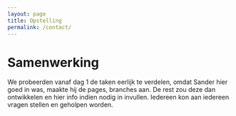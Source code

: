 ```yaml
---
layout: page
title: Opstelling
permalink: /contact/
---
```



<h1> Samenwerking </h1>

We probeerden vanaf dag 1 de taken eerlijk te verdelen, omdat Sander hier goed in was, maakte hij de pages, branches aan. De rest zou deze dan ontwikkelen en hier info indien nodig in invullen. Iedereen kon aan iedereen vragen stellen en geholpen worden.

